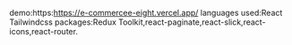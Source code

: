 demo:https:https://e-commercee-eight.vercel.app/
languages used:React Tailwindcss
packages:Redux Toolkit,react-paginate,react-slick,react-icons,react-router.

